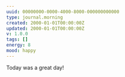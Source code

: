 ```yaml
---
uuid: 00000000-0000-4000-8000-000000000000
type: journal.morning
created: 2000-01-01T00:00:00Z
updated: 2000-01-01T00:00:00Z
v: 1.0.0
tags: []
energy: 8
mood: happy
---
```

Today was a great day!